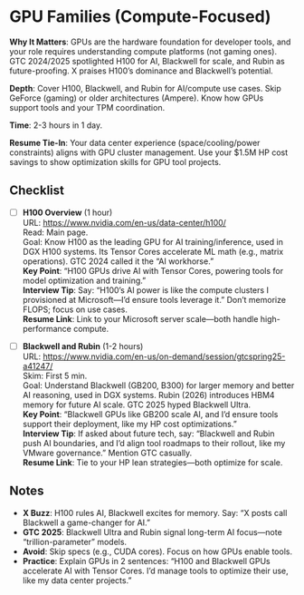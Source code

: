 # GPU Families (Compute-Focused)

**Why It Matters**: GPUs are the hardware foundation for developer tools, and your role requires understanding compute platforms (not gaming ones). GTC 2024/2025 spotlighted H100 for AI, Blackwell for scale, and Rubin as future-proofing. X praises H100’s dominance and Blackwell’s potential.

**Depth**: Cover H100, Blackwell, and Rubin for AI/compute use cases. Skip GeForce (gaming) or older architectures (Ampere). Know how GPUs support tools and your TPM coordination.

**Time**: 2-3 hours in 1 day.

**Resume Tie-In**: Your data center experience (space/cooling/power constraints) aligns with GPU cluster management. Use your $1.5M HP cost savings to show optimization skills for GPU tool projects.

## Checklist

- [ ] **H100 Overview** (1 hour)  
  URL: https://www.nvidia.com/en-us/data-center/h100/  
  Read: Main page.  
  Goal: Know H100 as the leading GPU for AI training/inference, used in DGX H100 systems. Its Tensor Cores accelerate ML math (e.g., matrix operations). GTC 2024 called it the “AI workhorse.”  
  **Key Point**: “H100 GPUs drive AI with Tensor Cores, powering tools for model optimization and training.”  
  **Interview Tip**: Say: “H100’s AI power is like the compute clusters I provisioned at Microsoft—I’d ensure tools leverage it.” Don’t memorize FLOPS; focus on use cases.  
  **Resume Link**: Link to your Microsoft server scale—both handle high-performance compute.

- [ ] **Blackwell and Rubin** (1-2 hours)  
  URL: https://www.nvidia.com/en-us/on-demand/session/gtcspring25-a41247/  
  Skim: First 5 min.  
  Goal: Understand Blackwell (GB200, B300) for larger memory and better AI reasoning, used in DGX systems. Rubin (2026) introduces HBM4 memory for future AI scale. GTC 2025 hyped Blackwell Ultra.  
  **Key Point**: “Blackwell GPUs like GB200 scale AI, and I’d ensure tools support their deployment, like my HP cost optimizations.”  
  **Interview Tip**: If asked about future tech, say: “Blackwell and Rubin push AI boundaries, and I’d align tool roadmaps to their rollout, like my VMware governance.” Mention GTC casually.  
  **Resume Link**: Tie to your HP lean strategies—both optimize for scale.

## Notes
- **X Buzz**: H100 rules AI, Blackwell excites for memory. Say: “X posts call Blackwell a game-changer for AI.”  
- **GTC 2025**: Blackwell Ultra and Rubin signal long-term AI focus—note “trillion-parameter” models.  
- **Avoid**: Skip specs (e.g., CUDA cores). Focus on how GPUs enable tools.  
- **Practice**: Explain GPUs in 2 sentences: “H100 and Blackwell GPUs accelerate AI with Tensor Cores. I’d manage tools to optimize their use, like my data center projects.”